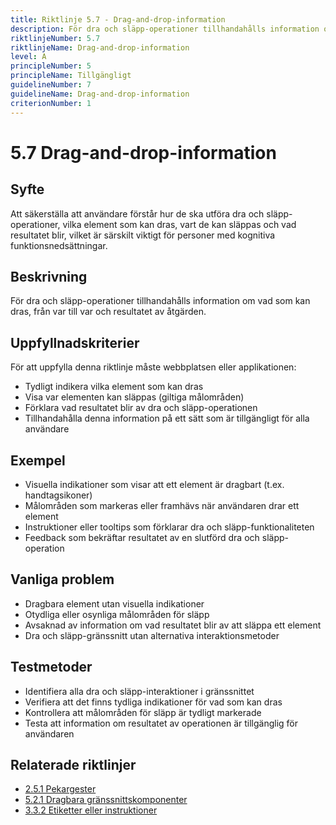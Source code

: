 ```yaml
---
title: Riktlinje 5.7 - Drag-and-drop-information
description: För dra och släpp-operationer tillhandahålls information om vad som kan dras, från var till var och resultatet av åtgärden.
riktlinjeNumber: 5.7
riktlinjeName: Drag-and-drop-information
level: A
principleNumber: 5
principleName: Tillgängligt
guidelineNumber: 7
guidelineName: Drag-and-drop-information
criterionNumber: 1
---
```


# 5.7 Drag-and-drop-information

## Syfte

Att säkerställa att användare förstår hur de ska utföra dra och släpp-operationer, vilka element som kan dras, vart de kan släppas och vad resultatet blir, vilket är särskilt viktigt för personer med kognitiva funktionsnedsättningar.

## Beskrivning

För dra och släpp-operationer tillhandahålls information om vad som kan dras, från var till var och resultatet av åtgärden.

## Uppfyllnadskriterier

För att uppfylla denna riktlinje måste webbplatsen eller applikationen:

- Tydligt indikera vilka element som kan dras
- Visa var elementen kan släppas (giltiga målområden)
- Förklara vad resultatet blir av dra och släpp-operationen
- Tillhandahålla denna information på ett sätt som är tillgängligt för alla användare

## Exempel

- Visuella indikationer som visar att ett element är dragbart (t.ex. handtagsikoner)
- Målområden som markeras eller framhävs när användaren drar ett element
- Instruktioner eller tooltips som förklarar dra och släpp-funktionaliteten
- Feedback som bekräftar resultatet av en slutförd dra och släpp-operation

## Vanliga problem

- Dragbara element utan visuella indikationer
- Otydliga eller osynliga målområden för släpp
- Avsaknad av information om vad resultatet blir av att släppa ett element
- Dra och släpp-gränssnitt utan alternativa interaktionsmetoder

## Testmetoder

- Identifiera alla dra och släpp-interaktioner i gränssnittet
- Verifiera att det finns tydliga indikationer för vad som kan dras
- Kontrollera att målområden för släpp är tydligt markerade
- Testa att information om resultatet av operationen är tillgänglig för användaren

## Relaterade riktlinjer

- [2.5.1 Pekargester](/wcag/2/5/1/pekargester)
- [5.2.1 Dragbara gränssnittskomponenter](/wcag/5/2/1/dragbara-granssnittskomponenter)
- [3.3.2 Etiketter eller instruktioner](/wcag/3/3/2/etiketter-eller-instruktioner)
